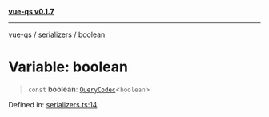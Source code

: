 [**vue-qs v0.1.7**](../../../../README.md)

***

[vue-qs](../../../../README.md) / [serializers](../README.md) / boolean

# Variable: boolean

> `const` **boolean**: [`QueryCodec`](../../../../type-aliases/QueryCodec.md)\<`boolean`\>

Defined in: [serializers.ts:14](https://github.com/iamsomraj/vue-qs/blob/378080a2660a9e11e7a8aeeb6d49a010f9b64ee4/src/serializers.ts#L14)
